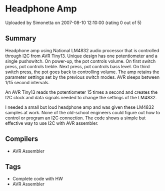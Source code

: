 # Headphone Amp

Uploaded by Simonetta on 2007-08-10 12:10:00 (rating 0 out of 5)

## Summary

Headphone amp using National LM4832 audio processor that is controlled through I2C from AVR Tiny13. Unique design has one potentiometer and a single pushswitch. On power-up, the pot controls volume. On first switch press, pot controls treble. Next press, pot controls bass level. On third switch press, the pot goes back to controlling volume. The amp retains the parameter settings set by the previous switch modes. AVR sleeps between 1/15 second intervals.  

 An AVR Tiny13 reads the potentiometer 15 times a second and creates the I2C clock and data signals needed to change the settings of the LM4832.  

 I needed a small but loud headphone amp and was given these LM4832 samples at work. None of the old-school engineers could figure out how to control or program an I2C connection. The code shows a simple but effective way to use I2C with AVR assembler.

## Compilers

- AVR Assembler

## Tags

- Complete code with HW
- AVR Assembler
